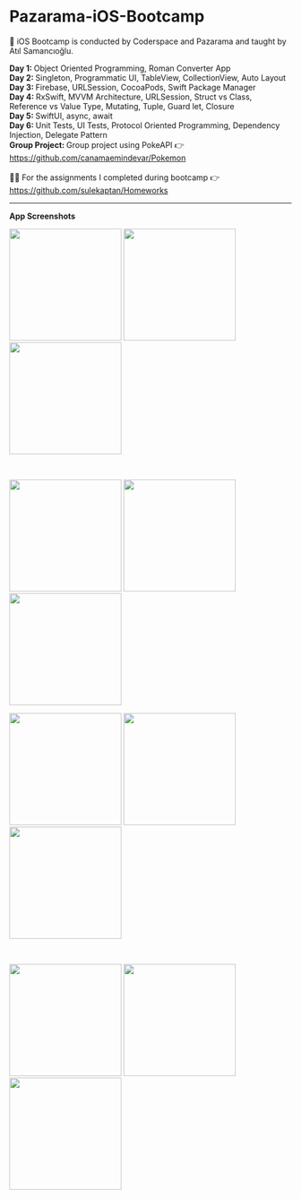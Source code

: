 # Pazarama-iOS-Bootcamp
<p> 🚀 iOS Bootcamp is conducted by Coderspace and Pazarama and taught by Atıl Samancıoğlu. </p>

<b> Day 1: </b> Object Oriented Programming, Roman Converter App <br/>
<b> Day 2: </b> Singleton, Programmatic UI, TableView, CollectionView, Auto Layout  <br/>
<b> Day 3: </b> Firebase, URLSession, CocoaPods, Swift Package Manager <br/>
<b> Day 4: </b> RxSwift, MVVM Architecture, URLSession, Struct vs Class, Reference vs Value Type, Mutating, Tuple, Guard let, Closure <br/>
<b> Day 5: </b> SwiftUI, async, await <br/>
<b> Day 6: </b> Unit Tests, UI Tests, Protocol Oriented Programming, Dependency Injection, Delegate Pattern <br/>
<b> Group Project: </b> Group project using PokeAPI 👉 https://github.com/canamaemindevar/Pokemon <br/> <br/>
👩‍💻 For the assignments I completed during bootcamp 👉 https://github.com/sulekaptan/Homeworks
<hr/>
<b>App Screenshots</b> 
<p> 
  <img src="/assets/pokemon-1.png" width="200" />
  <img src="/assets/pokemon-2.png" width="200" />
  <img src="/assets/pokemon-3.png" width="200" />
</p><br/>
<p>
  <img src="/assets/layout-1.png" width="200" />
  <img src="/assets/layout-2.png" width="200" />
  <img src="/assets/currency.png" width="200" />
</p>
<p>
  <img src="/assets/firebase-1.png" width="200" />
  <img src="/assets/firebase-2.png" width="200" />
  <img src="/assets/crypto-uikit.png" width="200" />
</p><br/>
<p> 
  <img src="/assets/crypto-swiftui.png" width="200" />
  <img src="/assets/landmark-1.png" width="200" />
  <img src="/assets/landmark-2.png" width="200" />
</p><br/>
